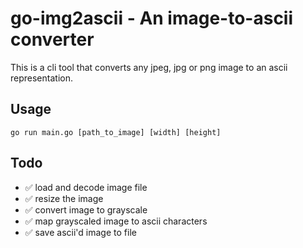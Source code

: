 # go-img2ascii - An image-to-ascii converter
This is a cli tool that converts any jpeg, jpg or png image to an ascii representation.

## Usage
```go run main.go [path_to_image] [width] [height]```

## Todo
- ✅ load and decode image file
- ✅ resize the image
- ✅ convert image to grayscale
- ✅ map grayscaled image to ascii characters
- ✅ save ascii'd image to file